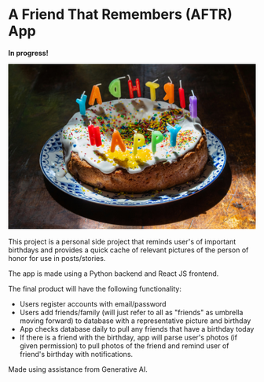 # A Friend That Remembers (AFTR) App

**In progress!**

![alt text](christopher-martyn-_-ZzWO4jlRE-unsplash.jpg)

This project is a personal side project that reminds user's of important birthdays and provides a quick cache of relevant pictures of the person of honor for use in posts/stories. 

The app is made using a Python backend and React JS frontend. </br>

The final product will have the following functionality:
- Users register accounts with email/password
- Users add friends/family (will just refer to all as "friends" as umbrella moving forward) to database with a representative picture and birthday
- App checks database daily to pull any friends that have a birthday today
- If there is a friend with the birthday, app will parse user's photos (if given permission) to pull photos of the friend and remind user of friend's birthday with notifications.


Made using assistance from Generative AI. 
